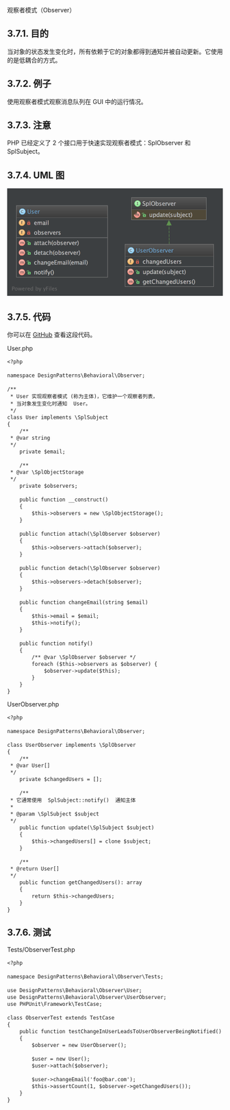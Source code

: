 观察者模式（Observer）

## 3.7.1. 目的
当对象的状态发生变化时，所有依赖于它的对象都得到通知并被自动更新。它使用的是低耦合的方式。

## 3.7.2. 例子
使用观察者模式观察消息队列在 GUI 中的运行情况。

## 3.7.3. 注意
PHP 已经定义了 2 个接口用于快速实现观察者模式：SplObserver 和 SplSubject。

## 3.7.4. UML 图
![](/000-imgs/sWK78CV3NN.png)

## 3.7.5. 代码
你可以在  [GitHub](https://github.com/domnikl/DesignPatternsPHP/tree/master/Behavioral/Observer) 查看这段代码。

User.php
```
<?php

namespace DesignPatterns\Behavioral\Observer;

/**
 * User 实现观察者模式 (称为主体)，它维护一个观察者列表，
 * 当对象发生变化时通知  User。
 */
class User implements \SplSubject
{
    /**
 * @var string
 */
    private $email;

    /**
 * @var \SplObjectStorage
 */
    private $observers;

    public function __construct()
    {
        $this->observers = new \SplObjectStorage();
    }

    public function attach(\SplObserver $observer)
    {
        $this->observers->attach($observer);
    }

    public function detach(\SplObserver $observer)
    {
        $this->observers->detach($observer);
    }

    public function changeEmail(string $email)
    {
        $this->email = $email;
        $this->notify();
    }

    public function notify()
    {
        /** @var \SplObserver $observer */
        foreach ($this->observers as $observer) {
            $observer->update($this);
        }
    }
}
```

UserObserver.php
```
<?php

namespace DesignPatterns\Behavioral\Observer;

class UserObserver implements \SplObserver
{
    /**
 * @var User[]
 */
    private $changedUsers = [];

    /**
 * 它通常使用  SplSubject::notify()  通知主体
 *
 * @param \SplSubject $subject
 */
    public function update(\SplSubject $subject)
    {
        $this->changedUsers[] = clone $subject;
    }

    /**
 * @return User[]
 */
    public function getChangedUsers(): array
    {
        return $this->changedUsers;
    }
}
```

## 3.7.6. 测试
Tests/ObserverTest.php
```
<?php

namespace DesignPatterns\Behavioral\Observer\Tests;

use DesignPatterns\Behavioral\Observer\User;
use DesignPatterns\Behavioral\Observer\UserObserver;
use PHPUnit\Framework\TestCase;

class ObserverTest extends TestCase
{
    public function testChangeInUserLeadsToUserObserverBeingNotified()
    {
        $observer = new UserObserver();

        $user = new User();
        $user->attach($observer);

        $user->changeEmail('foo@bar.com');
        $this->assertCount(1, $observer->getChangedUsers());
    }
}
```